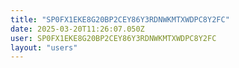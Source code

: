 ```yaml
---
title: "SP0FX1EKE8G20BP2CEY86Y3RDNWKMTXWDPC8Y2FC"
date: 2025-03-20T11:26:07.050Z
user: SP0FX1EKE8G20BP2CEY86Y3RDNWKMTXWDPC8Y2FC
layout: "users"
---
```

    